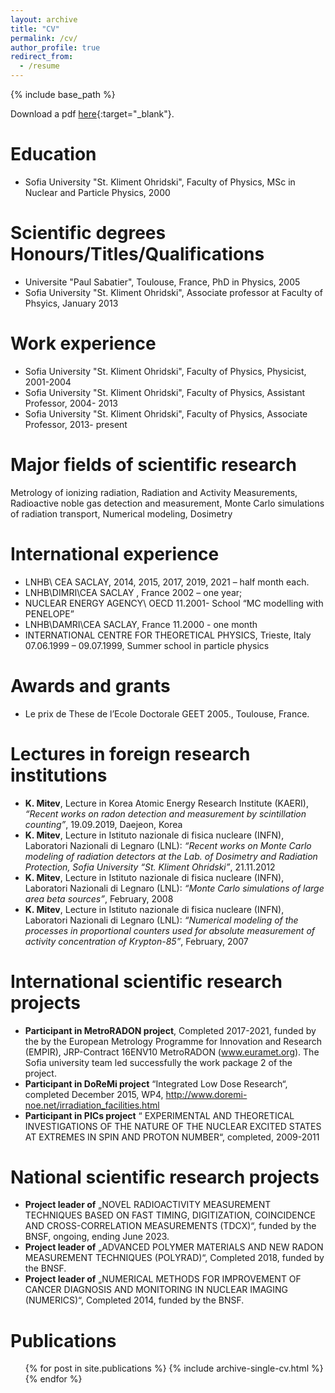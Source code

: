 ```yaml
---
layout: archive
title: "CV"
permalink: /cv/
author_profile: true
redirect_from:
  - /resume
---
```


{% include base_path %}


Download a pdf [here](../files/CV_KrasimirMitev_2022_en.pdf){:target="\_blank"}.


Education
======
* Sofia University "St. Kliment Ohridski", Faculty of Physics, MSc in Nuclear and Particle Physics, 2000


Scientific degrees Honours/Titles/Qualifications
======
* Universite "Paul Sabatier", Toulouse, France, PhD in Physics, 2005
* Sofia University "St. Kliment Ohridski", Associate professor at Faculty of Phsyics, January 2013


Work experience
======
* Sofia University "St. Kliment Ohridski", Faculty of Physics, Physicist, 2001-2004
* Sofia University "St. Kliment Ohridski", Faculty of Physics, Assistant Professor, 2004- 2013
* Sofia University "St. Kliment Ohridski", Faculty of Physics, Associate Professor, 2013- present


Major fields of scientific research
======
Metrology of ionizing radiation, Radiation and Activity Measurements, Radioactive noble gas detection and measurement, Monte Carlo simulations of radiation transport, Numerical modeling, Dosimetry


International experience
===
* LNHB\ CEA SACLAY, 2014, 2015, 2017, 2019, 2021 – half month each.
* LNHB\DIMRI\CEA SACLAY , France 2002 – one year;
* NUCLEAR ENERGY AGENCY\ OECD 11.2001- School “MC modelling with PENELOPE”
* LNHB\DAMRI\CEA SACLAY, France 11.2000 - one month
* INTERNATIONAL CENTRE FOR THEORETICAL PHYSICS, Trieste, Italy 07.06.1999 – 09.07.1999, Summer school in particle physics


Awards and grants
===
* Le prix de These de l’Ecole Doctorale GEET 2005., Toulouse, France.


Lectures in foreign research institutions
===
* __K. Mitev__, Lecture in Korea Atomic Energy Research Institute (KAERI), _“Recent works on radon detection and measurement by scintillation
counting”_, 19.09.2019, Daejeon, Korea
* __K. Mitev__, Lecture in Istituto nazionale di fisica nucleare (INFN), Laboratori Nazionali di Legnaro (LNL): _“Recent works on Monte Carlo modeling of radiation detectors at the Lab. of Dosimetry and Radiation Protection, Sofia University “St. Kliment Ohridski”_, 21.11.2012
* __K. Mitev__, Lecture in Istituto nazionale di fisica nucleare (INFN), Laboratori Nazionali di Legnaro (LNL): _“Monte Carlo simulations of large area beta sources”_, February, 2008
* __K. Mitev__, Lecture in Istituto nazionale di fisica nucleare (INFN), Laboratori Nazionali di Legnaro (LNL): _“Numerical modeling of the processes in proportional counters used for absolute measurement of activity concentration of Krypton-85”_, February, 2007


International scientific research projects
====
* __Participant in MetroRADON project__, Completed 2017-2021, funded by the by the European Metrology Programme for Innovation and Research (EMPIR), JRP-Contract 16ENV10 MetroRADON (www.euramet.org). The Sofia university team led successfully the work package 2 of the project.
* __Participant in DoReMi project__ “Integrated Low Dose Research“, completed December 2015, WP4, http://www.doremi-noe.net/irradiation_facilities.html
* __Participant in PICs project__ “ EXPERIMENTAL AND THEORETICAL INVESTIGATIONS OF THE NATURE OF THE NUCLEAR EXCITED STATES AT EXTREMES IN SPIN AND PROTON NUMBER“, completed, 2009-2011


National scientific research projects
===
* __Project leader of__ „NOVEL RADIOACTIVITY MEASUREMENT TECHNIQUES BASED ON FAST TIMING, DIGITIZATION, COINCIDENCE AND CROSS-CORRELATION MEASUREMENTS (TDCX)“, funded by the BNSF, ongoing, ending June 2023.
* __Project leader of__ „ADVANCED POLYMER MATERIALS AND NEW RADON MEASUREMENT TECHNIQUES (POLYRAD)“, Completed 2018, funded by the BNSF.
* __Project leader of__ „NUMERICAL METHODS FOR IMPROVEMENT OF CANCER DIAGNOSIS AND MONITORING IN NUCLEAR IMAGING (NUMERICS)“, Completed 2014, funded by the BNSF.


Publications
======
  <ul>{% for post in site.publications %}
    {% include archive-single-cv.html %}
  {% endfor %}</ul>
